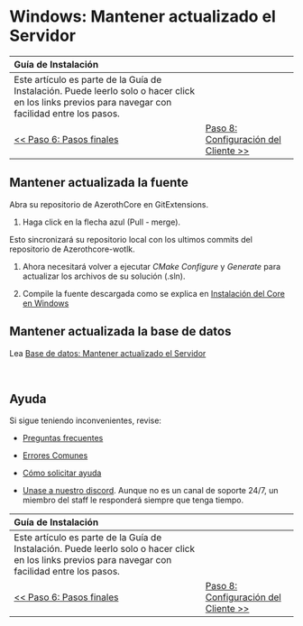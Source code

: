 # Windows: Mantener actualizado el Servidor

| Guía de Instalación | |
| :- | :- |
| Este artículo es parte de la Guía de Instalación. Puede leerlo solo o hacer click en los links previos para navegar con facilidad entre los pasos. |
| [<< Paso 6: Pasos finales](final-server-steps) | [Paso 8: Configuración del Cliente >>](client-setup) |

## Mantener actualizada la fuente

Abra su repositorio de AzerothCore en GitExtensions.

1. Haga click en la flecha azul (Pull - merge).

Esto sincronizará su repositorio local con los ultimos commits del repositorio de Azerothcore-wotlk.

1. Ahora necesitará volver a ejecutar *CMake Configure* y *Generate* para actualizar los archivos de su solución (.sln).

1. Compile la fuente descargada como se explica en [Instalación del Core en Windows](windows-core-installation#compiling-the-source)

## Mantener actualizada la base de datos

Lea [Base de datos: Mantener actualizado el Servidor](database-keeping-the-server-up-to-date)

<br>

## Ayuda

Si sigue teniendo inconvenientes, revise:

* [Preguntas frecuentes](faq)

* [Errores Comunes](common-errors)

* [Cómo solicitar ayuda](how-to-ask-for-help)

* [Unase a nuestro discord](https://discord.gg/gkt4y2x). Aunque no es un canal de soporte 24/7, un miembro del staff le responderá siempre que tenga tiempo.


| Guía de Instalación | |
| :- | :- |
| Este artículo es parte de la Guía de Instalación. Puede leerlo solo o hacer click en los links previos para navegar con facilidad entre los pasos. |
| [<< Paso 6: Pasos finales](final-server-steps) | [Paso 8: Configuración del Cliente >>](client-setup) |
